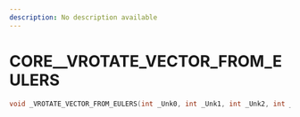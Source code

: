 ```yaml
---
description: No description available 
---
```


# CORE\__VROTATE_VECTOR_FROM_EULERS

```cpp
void _VROTATE_VECTOR_FROM_EULERS(int _Unk0, int _Unk1, int _Unk2, int _Unk3);
```